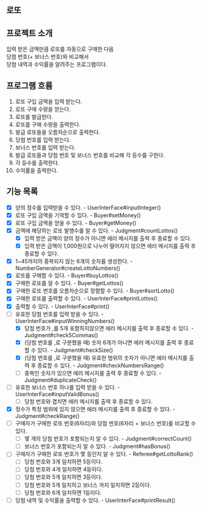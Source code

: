 ## 로또

## 프로젝트 소개
입력 받은 금액만큼 로또를 자동으로 구매한 다음  
당첨 번호(+ 보너스 번호)와 비교해서  
당첨 내역과 수익률을 알려주는 프로그램이다.

## 프로그램 흐름
1. 로또 구입 금액을 입력 받는다.
2. 로또 구매 수량을 얻는다.
3. 로또를 발급한다.
4. 로또를 구매 수량을 출력한다.
5. 발급 로또들을 오름차순으로 출력한다.
6. 당첨 번호를 입력 받는다.
7. 보너스 번호를 입력 받는다.
8. 발급 로또들과 당첨 번호 및 보너스 번호를 비교해 각 등수를 구한다.
9. 각 등수를 출력한다.
10. 수익률을 출력한다.

## 기능 목록
- [x] 양의 정수를 입력받을 수 있다. - UserInterFace#inputInteger()
- [x] 로또 구입 금액을 기억할 수 있다. - Buyer#setMoney()
- [x] 로또 구입 금액을 얻을 수 있다. - Buyer#getMoney()
- [x] 금액에 해당하는 로또 발행수를 알 수 있다. - Judgment#countLottos()
   - [x] 입력 받은 금액이 양의 정수가 아니면 에러 메시지를 출력 후 종료할 수 있다.
   - [x] 입력 받은 금액이 1,000원으로 나누어 떨어지지 않으면 에러 메시지를 출력 후 종료할 수 있다.
- [x] 1~45까지의 중복되지 않는 6개의 숫자를 생성한다. - NumberGenerator#createLottoNumbers()
- [x] 로또를 구매할 수 있다. - Buyer#buyLottos()
- [x] 구매한 로또를 알 수 있다. - Buyer#getLottos()
- [x] 구매한 로또 번호를 오름차순으로 정렬할 수 있다. - Buyer#sortLotto()
- [x] 구매한 로또를 출력할 수 있다. - UserInterFace#printLottos()
- [x] 출력할 수 있다. - UserInterFace#print()
- [ ] 유효한 당첨 번호를 입력 받을 수 있다. - UserInterFace#inputWinningNumbers()
   - [x] 당첨 번호가 ,를 5개 포함하지않으면 에러 메시지를 출력 후 종료할 수 있다. - Judgment#check5Commas()
   - [x] (당첨 번호를 ,로 구분했을 때) 숫자 6개가 아니면 에러 메시지를 출력 후 종료할 수 있다. - Judgment#checkSize()
   - [x] (당첨 번호를 ,로 구분했을 때) 유효한 범위의 숫자가 아니면 에러 메시지를 출력 후 종료할 수 있다. - Judgment#checkNumbersRange()
   - [ ] 중복인 숫자가 있으면 에러 메시지를 출력 후 종료할 수 있다. - Judgment#duplicateCheck()
- [ ] 유효한 보너스 번호 하나를 입력 받을 수 있다. - UserInterFace#inputValidBonus()
   - [ ] 당첨 번호와 겹치면 에러 메시지를 출력 후 종료할 수 있다.
- [x] 정수가 특정 범위에 있지 않으면 에러 메시지를 출력 후 종료할 수 있다. - Judgment#checkRange()
- [ ] 구매자가 구매한 로또 번호(6자리)와 당첨 번호(6자리 + 보너스 번호)를 비교할 수 있다.
  - [ ] 몇 개의 당첨 번호가 포함되는지 알 수 있다. - Judgment#correctCount()
  - [ ] 보너스 번호가 포함되는지 알 수 있다. - Judgment#hasBonus()
- [ ] 구매자가 구매한 로또 번호가 몇 등인지 알 수 있다. - Referee#getLottoRank()
   - [ ] 당첨 번호와 3개 일치하면 5등이다.
   - [ ] 당첨 번호와 4개 일치하면 4등이다.
   - [ ] 당첨 번호와 5개 일치하면 3등이다.
   - [ ] 당첨 번호와 5개 일치하고 보너스 까지 일치하면 2등이다.
   - [ ] 당첨 번호와 6개 일치하면 1등이다.
- [ ] 당첨 내역 및 수익률을 출력할 수 있다. - UserInterFace#printResult()